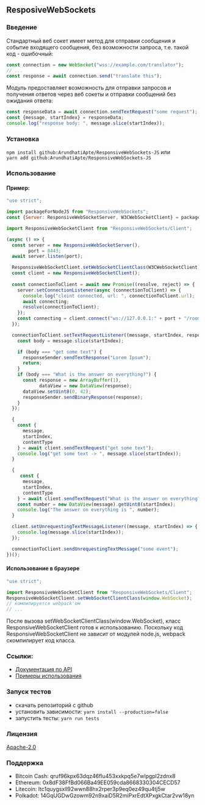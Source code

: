 ## ResposiveWebSockets

### Введение

Стандартный веб сокет имеет метод для отправки сообщения и событие входящего сообщения, без возможности запроса, т.е. такой код - ошибочный:
```js
const connection = new WebSocket("wss://example.com/translator");
// ...
const response = await connection.send("translate this");
```
Модуль предоставляет возможность для отправки запросов и получения ответов через веб сокеты и отправки сообщений без ожидания ответа:
```js
const responseData = await connection.sendTextRequest("some request");
const {message, startIndex} = responseData;
console.log("response body: ", message.slice(startIndex));
```
### Установка

`npm install github:ArundhatiApte/ResponsiveWebSockets-JS`
или  
`yarn add github:ArundhatiApte/ResponsiveWebSockets-JS`

### Использование

#### Пример:

```js
"use strict";

import packageForNodeJS from "ResponsiveWebSockets";
const {Server: ResponsiveWebSocketServer, W3CWebSocketClient} = packageForNodeJS;

import ResponsiveWebSocketClient from "ResponsiveWebSockets/Client";

(async () => {
  const server = new ResponsiveWebSocketServer(),
        port = 8443;
  await server.listen(port);

  ResponsiveWebSocketClient.setWebSocketClientClass(W3CWebSocketClient);
  const client = new ResponsiveWebSocketClient();
  
  const connectionToClient = await new Promise((resolve, reject) => {
    server.setConnectionListener(async (connectionToClient) => {
      console.log("cleint connected, url: ", connectionToClient.url);
      await connecting;
      resolve(connectionToClient);
    });
    const connecting = client.connect("ws://127.0.0.1:" + port + "/room/12345");
  });

  connectionToClient.setTextRequestListener((message, startIndex, responseSender) => {
    const body = message.slice(startIndex);

    if (body === "get some text") {
      responseSender.sendTextResponse("Lorem Ipsum");
      return;
    }
    if (body === "What is the answer on everything?") {
      const response = new ArrayBuffer(1),
            dataView = new DataView(response);
      dataView.setUint8(0, 42);
      responseSender.sendBinaryResponse(response);
    }
  });

  {
    const {
      message,
      startIndex,
      contentType
    } = await client.sendTextRequest("get some text");
    console.log("get some text -> ", message.slice(startIndex));
  }

  {
     const {
      message,
      startIndex,
      contentType
    } = await client.sendTextRequest("What is the answer on everything?");
    const number = new DataView(message).getUint8(startIndex);
    console.log("The answer on everything is ", number);
  }

  client.setUnrequestingTextMessageListener((message, startIndex) => {
    console.log(message.slice(startIndex));
  });

  connectionToClient.sendUnrequestingTextMessage("some event");
})();
```
#### Использование в браузере

```js
"use strict";

import ResponsiveWebSocketClient from "ResponsiveWebSockets/Client";
ResponsiveWebSocketClient.setWebSocketClientClass(window.WebSocket);
// компилируется webpack'ом
// ...
```
После вызова setWebSocketClientClass(window.WebSocket), класс ResponsiveWebSocketClient готов к использованию.
Поскольку код ResponsiveWebSocketClient не зависит от модулей node.js, webpack скомпилирует код класса.

### Ссылки:

- [Документация по API](./docs/API.ru.md)
- [Примеры использования](./examples)

### Запуск тестов

- скачать репозиторий с github
- установить зависимости: `yarn install --production=false`
- запустить тесты: `yarn run tests`

### Лицензия

[Apache-2.0](http://www.apache.org/licenses/LICENSE-2.0)

### Поддержка

- Bitcoin Cash: qruf96kpx63dqz46flu453xxkpq5e7wlpgpl2zdnx8
- Ethereum: 0x8dF38FfBd066Ba49EE059cda8668330304CECD57
- Litecoin: ltc1quygsxll92wwn88hx2rper3p9eq0ez49qu4tj5w
- Polkadot: 14GqUGDwGzowm92n9xaiD5R2miPxrEdtXPxgkCtar2vw18yn
